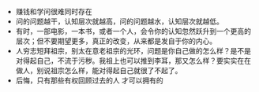 - 赚钱和学问很难同时存在
- 问的问题越干，认知层次就越高，问的问题越水，认知层次就越低。
- 有时，一部电影，一本书，或者一个人，会令你的认知忽然跃升到一个更高的层次；但不要期望更多，真正的改变，从来都是发自于你的内心。
- 人穷志短拜祖宗，别太在意老祖宗的光环，问题是你自己做的怎么样？是不是对得起自己，不流于污秽。我祖上也可以推到李耳，那又怎么样？要实实在在做人，别说祖宗怎么样，能对得起自己就很了不起了。
- 后悔，只有那些有权回顾过去的人 才可以拥有的